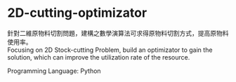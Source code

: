 # 2D-cutting-optimizator  
針對二維原物料切割問題，建構之數學演算法可求得原物料切割方式，提高原物料使用率。  
Focusing on 2D Stock-cutting Problem, build an optimizator to gain the solution, which can improve the utilization rate of the resource.  

Programming Language: Python
